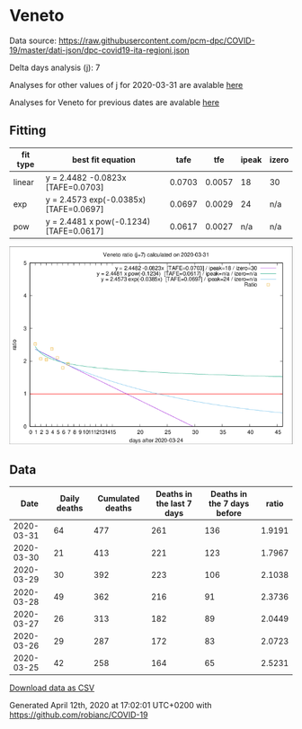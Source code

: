# Veneto

Data source: https://raw.githubusercontent.com/pcm-dpc/COVID-19/master/dati-json/dpc-covid19-ita-regioni.json

Delta days analysis (j): 7

Analyses for other values of j for 2020-03-31 are avalable [here](../2020-03-31/README.md)

Analyses for Veneto for previous dates are avalable [here](../README.md)

## Fitting 
|fit type|best fit equation|tafe|tfe|ipeak|izero|
|-------|-----|--------|------|---|---|
|linear|y = 2.4482 -0.0823x  [TAFE=0.0703]|0.0703|0.0057|18|30|
|exp|y = 2.4573 exp(-0.0385x)  [TAFE=0.0697]|0.0697|0.0029|24|n/a|
|pow|y = 2.4481 x pow(-0.1234)  [TAFE=0.0617]|0.0617|0.0027|n/a|n/a|

![Plot](COVID-19_veneto_j7_2020-03-31.png)

## Data
|Date|Daily deaths|Cumulated deaths|Deaths in the last 7 days|Deaths in the 7 days before|ratio|
|----|----------|-----------|-------|--------------------|-----|
|2020-03-31|64|477|261|136|1.9191|
|2020-03-30|21|413|221|123|1.7967|
|2020-03-29|30|392|223|106|2.1038|
|2020-03-28|49|362|216|91|2.3736|
|2020-03-27|26|313|182|89|2.0449|
|2020-03-26|29|287|172|83|2.0723|
|2020-03-25|42|258|164|65|2.5231|

[Download data as CSV](COVID-19_veneto_j7_2020-03-31.csv)

Generated April 12th, 2020 at 17:02:01 UTC+0200 with https://github.com/robianc/COVID-19
